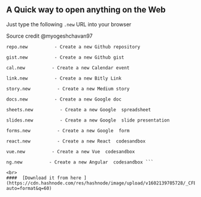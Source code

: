 ## A Quick way to open anything on the Web

Just type the following `.new` URL into your browser

Source credit @myogeshchavan97
 
 
 ```
repo.new          - Create a new Github repository 

gist.new          - Create a new Github gist 
 
cal.new          - Create a new Calendar event 

link.new          - Create a new Bitly Link 

story.new          - Create a new Medium story 

docs.new          - Create a new Google doc 

sheets.new          - Create a new Google  spreadsheet 

slides.new          - Create a new Google  slide presentation 

forms.new          - Create a new Google  form 

react.new          - Create a new React  codesandbox  

vue.new          - Create a new Vue  codesandbox 
 
ng.new          - Create a new Angular  codesandbox ```

<br>
####  [Download it from here ](https://cdn.hashnode.com/res/hashnode/image/upload/v1602139705728/_CFEEQqST.png?auto=format&q=60) 
